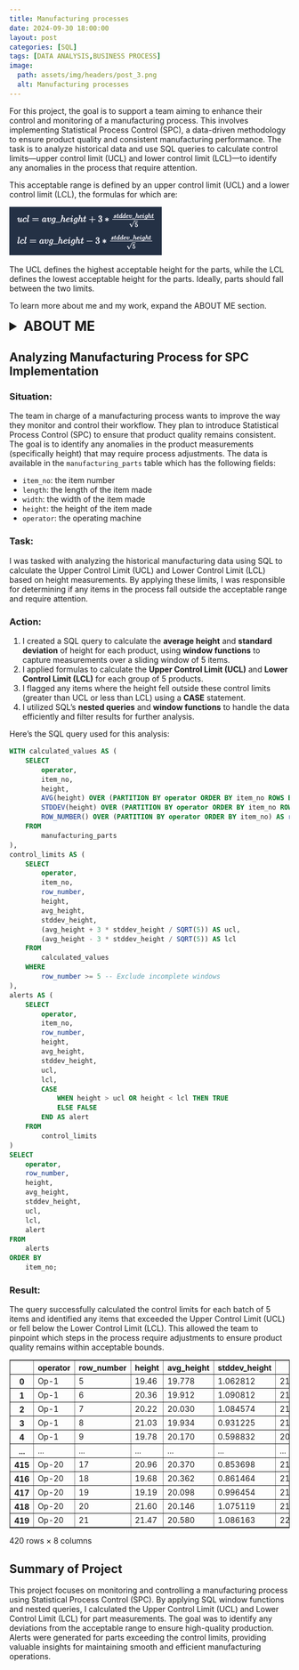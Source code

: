 ```yaml
---
title: Manufacturing processes
date: 2024-09-30 18:00:00
layout: post
categories: [SQL]
tags: [DATA ANALYSIS,BUSINESS PROCESS]
image:
  path: assets/img/headers/post_3.png
  alt: Manufacturing processes
---
```


For this project, the goal is to support a team aiming to enhance their control and monitoring of a manufacturing process. This involves implementing Statistical Process Control (SPC), a data-driven methodology to ensure product quality and consistent manufacturing performance. The task is to analyze historical data and use SQL queries to calculate control limits—upper control limit (UCL) and lower control limit (LCL)—to identify any anomalies in the process that require attention.

This acceptable range is defined by an upper control limit (UCL) and a lower control limit (LCL), the formulas for which are:

![formula](assets/img/pictures/manproc_formula.png)

The UCL defines the highest acceptable height for the parts, while the LCL defines the lowest acceptable height for the parts. Ideally, parts should fall between the two limits.

To learn more about me and my work, expand the ABOUT ME section.

<details>
  <summary style="font-size: 24px; font-weight: bold; cursor: pointer;">ABOUT ME</summary>
  
  Learn more about me on my <a href="https://samiralikperov.github.io/about/" target="_blank">ABOUT</a> page. Below, you can find links to explore more of my projects categorized by topics, access my resume, and contact me.

  <br>

  | <a href="https://samiralikperov.github.io/categories/" target="_blank"><strong>PROJECTS</strong></a> | <a href="https://docs.google.com/document/d/1BEL5l5ZnlTdJc5OKiuH1SkiMQf6hS6HRAZUZvlrRANM/edit#heading=h.ifsro82jsgea" target="_blank"><strong>RESUME</strong></a> | <a href="https://www.linkedin.com/in/samiralikperov/" target="_blank"><strong>CONTACT</strong></a> |
</details>

## **Analyzing Manufacturing Process for SPC Implementation**

### **Situation:**
The team in charge of a manufacturing process wants to improve the way they monitor and control their workflow. They plan to introduce Statistical Process Control (SPC) to ensure that product quality remains consistent. The goal is to identify any anomalies in the product measurements (specifically height) that may require process adjustments.
The data is available in the `manufacturing_parts` table which has the following fields:
- `item_no`: the item number
- `length`: the length of the item made
- `width`: the width of the item made
- `height`: the height of the item made
- `operator`: the operating machine

### **Task:**
I was tasked with analyzing the historical manufacturing data using SQL to calculate the Upper Control Limit (UCL) and Lower Control Limit (LCL) based on height measurements. By applying these limits, I was responsible for determining if any items in the process fall outside the acceptable range and require attention.

### **Action:**
1. I created a SQL query to calculate the **average height** and **standard deviation** of height for each product, using **window functions** to capture measurements over a sliding window of 5 items.
2. I applied formulas to calculate the **Upper Control Limit (UCL)** and **Lower Control Limit (LCL)** for each group of 5 products.
3. I flagged any items where the height fell outside these control limits (greater than UCL or less than LCL) using a **CASE** statement.
4. I utilized SQL’s **nested queries** and **window functions** to handle the data efficiently and filter results for further analysis.

Here’s the SQL query used for this analysis:

```sql
WITH calculated_values AS (
    SELECT
        operator,
        item_no,
        height,
        AVG(height) OVER (PARTITION BY operator ORDER BY item_no ROWS BETWEEN 4 PRECEDING AND CURRENT ROW) AS avg_height,
        STDDEV(height) OVER (PARTITION BY operator ORDER BY item_no ROWS BETWEEN 4 PRECEDING AND CURRENT ROW) AS stddev_height,
        ROW_NUMBER() OVER (PARTITION BY operator ORDER BY item_no) AS row_number
    FROM
        manufacturing_parts
),
control_limits AS (
    SELECT
        operator,
        item_no,
        row_number,
        height,
        avg_height,
        stddev_height,
        (avg_height + 3 * stddev_height / SQRT(5)) AS ucl,
        (avg_height - 3 * stddev_height / SQRT(5)) AS lcl
    FROM
        calculated_values
    WHERE
        row_number >= 5 -- Exclude incomplete windows
),
alerts AS (
    SELECT
        operator,
        item_no,
        row_number,
        height,
        avg_height,
        stddev_height,
        ucl,
        lcl,
        CASE
            WHEN height > ucl OR height < lcl THEN TRUE
            ELSE FALSE
        END AS alert
    FROM
        control_limits
)
SELECT
    operator,
    row_number,
    height,
    avg_height,
    stddev_height,
    ucl,
    lcl,
    alert
FROM
    alerts
ORDER BY
    item_no;
```

### **Result:**
The query successfully calculated the control limits for each batch of 5 items and identified any items that exceeded the Upper Control Limit (UCL) or fell below the Lower Control Limit (LCL). This allowed the team to pinpoint which steps in the process require adjustments to ensure product quality remains within acceptable bounds.

<div>
<style scoped>
    .dataframe tbody tr th:only-of-type {
        vertical-align: middle;
    }

    .dataframe tbody tr th {
        vertical-align: top;
    }

    .dataframe thead th {
        text-align: right;
    }
</style>
<table border="1" class="dataframe">
  <thead>
    <tr style="text-align: right;">
      <th></th>
      <th>operator</th>
      <th>row_number</th>
      <th>height</th>
      <th>avg_height</th>
      <th>stddev_height</th>
      <th>ucl</th>
      <th>lcl</th>
      <th>alert</th>
    </tr>
  </thead>
  <tbody>
    <tr>
      <th>0</th>
      <td>Op-1</td>
      <td>5</td>
      <td>19.46</td>
      <td>19.778</td>
      <td>1.062812</td>
      <td>21.203912</td>
      <td>18.352088</td>
      <td>False</td>
    </tr>
    <tr>
      <th>1</th>
      <td>Op-1</td>
      <td>6</td>
      <td>20.36</td>
      <td>19.912</td>
      <td>1.090812</td>
      <td>21.375477</td>
      <td>18.448523</td>
      <td>False</td>
    </tr>
    <tr>
      <th>2</th>
      <td>Op-1</td>
      <td>7</td>
      <td>20.22</td>
      <td>20.030</td>
      <td>1.084574</td>
      <td>21.485108</td>
      <td>18.574892</td>
      <td>False</td>
    </tr>
    <tr>
      <th>3</th>
      <td>Op-1</td>
      <td>8</td>
      <td>21.03</td>
      <td>19.934</td>
      <td>0.931225</td>
      <td>21.183369</td>
      <td>18.684631</td>
      <td>False</td>
    </tr>
    <tr>
      <th>4</th>
      <td>Op-1</td>
      <td>9</td>
      <td>19.78</td>
      <td>20.170</td>
      <td>0.598832</td>
      <td>20.973418</td>
      <td>19.366582</td>
      <td>False</td>
    </tr>
    <tr>
      <th>...</th>
      <td>...</td>
      <td>...</td>
      <td>...</td>
      <td>...</td>
      <td>...</td>
      <td>...</td>
      <td>...</td>
      <td>...</td>
    </tr>
    <tr>
      <th>415</th>
      <td>Op-20</td>
      <td>17</td>
      <td>20.96</td>
      <td>20.370</td>
      <td>0.853698</td>
      <td>21.515356</td>
      <td>19.224644</td>
      <td>False</td>
    </tr>
    <tr>
      <th>416</th>
      <td>Op-20</td>
      <td>18</td>
      <td>19.68</td>
      <td>20.362</td>
      <td>0.861464</td>
      <td>21.517775</td>
      <td>19.206225</td>
      <td>False</td>
    </tr>
    <tr>
      <th>417</th>
      <td>Op-20</td>
      <td>19</td>
      <td>19.19</td>
      <td>20.098</td>
      <td>0.996454</td>
      <td>21.434883</td>
      <td>18.761117</td>
      <td>False</td>
    </tr>
    <tr>
      <th>418</th>
      <td>Op-20</td>
      <td>20</td>
      <td>21.60</td>
      <td>20.146</td>
      <td>1.075119</td>
      <td>21.588423</td>
      <td>18.703577</td>
      <td>True</td>
    </tr>
    <tr>
      <th>419</th>
      <td>Op-20</td>
      <td>21</td>
      <td>21.47</td>
      <td>20.580</td>
      <td>1.086163</td>
      <td>22.037241</td>
      <td>19.122759</td>
      <td>False</td>
    </tr>
  </tbody>
</table>
<p>420 rows × 8 columns</p>
</div>


## **Summary of Project**
This project focuses on monitoring and controlling a manufacturing process using Statistical Process Control (SPC). By applying SQL window functions and nested queries, I calculated the Upper Control Limit (UCL) and Lower Control Limit (LCL) for part measurements. The goal was to identify any deviations from the acceptable range to ensure high-quality production. Alerts were generated for parts exceeding the control limits, providing valuable insights for maintaining smooth and efficient manufacturing operations.
